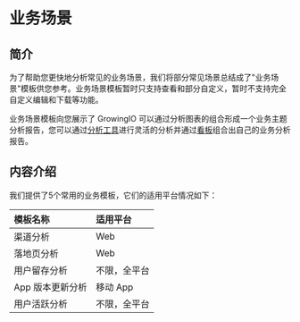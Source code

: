 # 业务场景

## 简介

为了帮助您更快地分析常见的业务场景，我们将部分常见场景总结成了"业务场景"模板供您参考。业务场景模板暂时只支持查看和部分自定义，暂时不支持完全自定义编辑和下载等功能。

业务场景模板向您展示了 GrowingIO 可以通过分析图表的组合形成一个业务主题分析报告，您可以通过[分析工具](../data-analytics/)进行灵活的分析并通过[看板](./)组合出自己的业务分析报告。

## 内容介绍

我们提供了5个常用的业务模板，它们的适用平台情况如下：

| **模板名称** | **适用平台** |
| :--- | :--- |
| 渠道分析 | Web |
| 落地页分析 | Web |
| 用户留存分析 | 不限，全平台 |
| App 版本更新分析 | 移动 App |
| 用户活跃分析 | 不限，全平台 |

